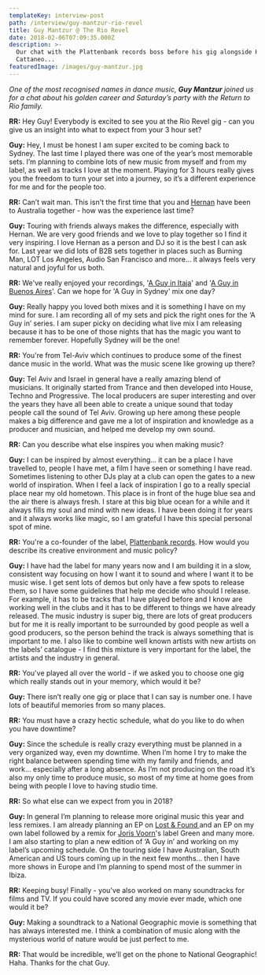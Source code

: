 ```yaml
---
templateKey: interview-post
path: /interview/guy-mantzur-rio-revel
title: Guy Mantzur @ The Rio Revel
date: 2018-02-06T07:09:35.000Z
description: >-
  Our chat with the Plattenbank records boss before his gig alongside Hernan
  Cattaneo...
featuredImage: /images/guy-mantzur.jpg
---
```

_One of the most recognised names in dance music, **Guy Mantzur** joined us for a chat about his golden career and Saturday’s party with the Return to Rio family._

**RR:** Hey Guy! Everybody is excited to see you at the Rio Revel gig - can you give us an insight into what to expect from your 3 hour set?

**Guy:** Hey, I must be honest I am super excited to be coming back to Sydney. The last time I played there was one of the year’s most memorable sets. I’m planning to combine lots of new music from myself and from my label, as well as tracks I love at the moment. Playing for 3 hours really gives you the freedom to turn your set into a journey, so it’s a different experience for me and for the people too.

**RR:** Can’t wait man. This isn't the first time that you and [Hernan](https://www.facebook.com/hernancattaneo/) have been to Australia together - how was the experience last time?

**Guy:** Touring with friends always makes the difference, especially with Hernan. We are very good friends and we love to play together so I find it very inspiring. I love Hernan as a person and DJ so it is the best I can ask for. Last year we did lots of B2B sets together in places such as Burning Man, LOT Los Angeles, Audio San Francisco and more... it always feels very natural and joyful for us both.

**RR:** We've really enjoyed your recordings, '[A Guy in Itaja](https://l.facebook.com/l.php?u=https%3A%2F%2Fwww.beatport.com%2Frelease%2Fa-guy-in-itajai%2F2170530&h=ATPP2rpmPoyUYrUXczmMDSj5wprRoi_j6idjuJ_0S0UWLebU_GDivemNot_20u55_ErV6__aL1ZdabYNytfr0kRjL1UQ8y_S2LJoCJU4ZZQO1z9oqf881lgFg6qPL71cjQUHtN4j)' and '[A Guy in Buenos Aires](https://l.facebook.com/l.php?u=https%3A%2F%2Fwww.beatport.com%2Ftrack%2Fa-guy-in-buenos-aires-continuous-dj-mix%2F8569432%3Fgclid%3DEAIaIQobChMIws2ht7CI2QIVkmF-Ch3QvwZAEAAYASAAEgKQ0fD_BwE&h=ATPlPc_BaeLBKxdLVT8UeWDHjXa9_JSiyRArmJ35QvdRLlklgOVjGL5YKvz7_xkClzqrRTtHEmKUqw9yN7W3Eup991k4yktDHZHsJbGu5UHuRdN8jvlOzcvoMlaKxO4PM7oKgZy0)'. Can we hope for 'A Guy in Sydney' mix one day?

**Guy:** Really happy you loved both mixes and it is something I have on my mind for sure. I am recording all of my sets and pick the right ones for the ‘A Guy in’ series. I am super picky on deciding what live mix I am releasing because it has to be one of those nights that has the magic you want to remember forever. Hopefully Sydney will be the one!

**RR:** You're from Tel-Aviv which continues to produce some of the finest dance music in the world. What was the music scene like growing up there?

**Guy:** Tel Aviv and Israel in general have a really amazing blend of musicians. It originally started from Trance and then developed into House, Techno and Progressive. The local producers are super interesting and over the years they have all been able to create a unique sound that today people call the sound of Tel Aviv. Growing up here among these people makes a big difference and gave me a lot of inspiration and knowledge as a producer and musician, and helped me develop my own sound.  

**RR:** Can you describe what else inspires you when making music?

**Guy:** I can be inspired by almost everything... it can be a place I have travelled to, people I have met, a film I have seen or something I have read. Sometimes listening to other DJs play at a club can open the gates to a new world of inspiration. When I feel a lack of inspiration I go to a really special place near my old hometown. This place is in front of the huge blue sea and the air there is always fresh. I stare at this big blue ocean for a while and it always fills my soul and mind with new ideas. I have been doing it for years and it always works like magic, so I am grateful I have this special personal spot of mine.

**RR:** You're a co-founder of the label, [Plattenbank records](https://www.facebook.com/PlattenBankRecords/). How would you describe its creative environment and music policy?

**Guy:** I have had the label for many years now and I am building it in a slow, consistent way focusing on how I want it to sound and where I want it to be music wise. I get sent lots of demos but only have a few spots to release them, so I have some guidelines that help me decide who should I release. For example, it has to be tracks that I have played before and I know are working well in the clubs and it has to be different to things we have already released. The music industry is super big, there are lots of great producers but for me it is really important to be surrounded by good people as well a good producers, so the person behind the track is always something that is important to me. I also like to combine well known artists with new artists on the labels’ catalogue - I find this mixture is very important for the label, the artists and the industry in general. 

**RR:** You've played all over the world - if we asked you to choose one gig which really stands out in your memory, which would it be?

**Guy:** There isn’t really one gig or place that I can say is number one.  I have lots of beautiful memories from so many places.

**RR:** You must have a crazy hectic schedule, what do you like to do when you have downtime?

**Guy:** Since the schedule is really crazy everything must be planned in a very organized way, even my downtime. When I’m home I try to make the right balance between spending time with my family and friends, and work... especially after a long absence. As I’m not producing on the road it’s also my only time to produce music, so most of my time at home goes from being with people I love to having studio time.  

**RR:** So what else can we expect from you in 2018?

**Guy:** In general I’m planning to release more original music this year and less remixes. I am already planning an EP on [Lost & Found ](https://www.facebook.com/guyjlostandfoundrecords/)and an EP on my own label followed by a remix for [Joris Voorn](https://www.facebook.com/jorisvoorndj)'s label Green and many more. I am also starting to plan a new edition of ‘A Guy in’ and working on my label’s upcoming schedule. On the touring side I have Australian, South American and US tours coming up in the next few months... then I have more shows in Europe and I’m planning to spend most of the summer in Ibiza.

**RR:** Keeping busy! Finally - you've also worked on many soundtracks for films and TV. If you could have scored any movie ever made, which one would it be?

**Guy:** Making a soundtrack to a National Geographic movie is something that has always interested me. I think a combination of music along with the mysterious world of nature would be just perfect to me. 

**RR:** That would be incredible, we’ll get on the phone to National Geographic! Haha. Thanks for the chat Guy.
